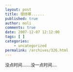 ```yaml
---
layout: post
title: 很烦哪......
published: true
author: moli
comments: true
date: 2007-12-07 12:12:00
tags: [ ]
categories:
    - uncategorized
permalink: /archives/326.html
---
```

没点时间&#8230;&#8230;.没一点时间&#8230;.